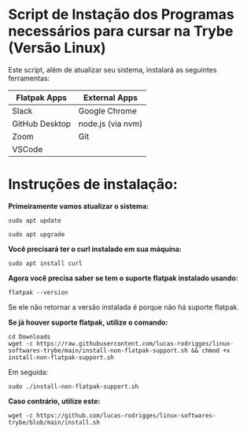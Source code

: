 # Script de Instação dos Programas necessários para cursar na Trybe (Versão Linux)

Este script, além de atualizar seu sistema, instalará as seguintes ferramentas:

| Flatpak Apps | External Apps |
| -------------|---------------|
| Slack        | Google Chrome |
| GitHub Desktop | node.js (via nvm) |
| Zoom         | Git           |
| VSCode       | 

# Instruções de instalação:

**Primeiramente vamos atualizar o sistema:**
``` 
sudo apt update 
``` 
``` 
sudo apt upgrade 
``` 

**Você precisará ter o curl instalado em sua máquina:**
```
sudo apt install curl
```
**Agora você precisa saber se tem o suporte flatpak instalado usando:**
```
flatpak --version
```
Se ele não retornar a versão instalada é porque não há suporte flatpak.

**Se já houver suporte flatpak, utilize o comando:**
```
cd Downloads
wget -c https://raw.githubusercontent.com/lucas-rodrigges/linux-softwares-trybe/main/install-non-flatpak-support.sh && chmod +x install-non-flatpak-support.sh
```
Em seguida: 
``` 
sudo ./install-non-flatpak-support.sh
``` 
**Caso contrário, utilize este:**

````
wget -c https://github.com/lucas-rodrigges/linux-softwares-trybe/blob/main/install.sh
